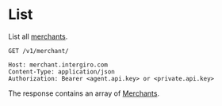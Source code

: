 # List

List all [merchants](./reference.html#merchant).

``` {1}
GET /v1/merchant/

Host: merchant.intergiro.com
Content-Type: application/json
Authorization: Bearer <agent.api.key> or <private.api.key>
```

The response contains an array of [Merchants](./reference.html#merchant).